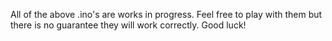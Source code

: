 All of the above .ino's are works in progress. Feel free to play with them but there is no guarantee they will work correctly. Good luck!
